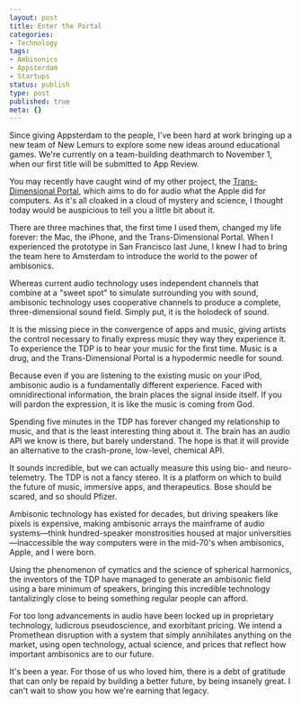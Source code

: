 ```yaml
---
layout: post
title: Enter the Portal
categories:
- Technology
tags:
- Ambisonics
- Appsterdam
- Startups
status: publish
type: post
published: true
meta: {}
---
```

Since giving Appsterdam to the people, I've been hard at work bringing up a new team of New Lemurs to explore some new ideas around educational games. We're currently on a team-building deathmarch to November 1, when our first title will be submitted to App Review.

You may recently have caught wind of my other project, the <a href="http://www.facebook.com/TransDimensionalPortal">Trans-Dimensional Portal</a>, which aims to do for audio what the Apple did for computers. As it's all cloaked in a cloud of mystery and science, I thought today would be auspicious to tell you a little bit about it.

There are three machines that, the first time I used them, changed my life forever: the Mac, the iPhone, and the Trans-Dimensional Portal. When I experienced the prototype in San Francisco last June, I knew I had to bring the team here to Amsterdam to introduce the world to the power of ambisonics.

Whereas current audio technology uses independent channels that combine at a "sweet spot" to simulate surrounding you with sound, ambisonic technology uses cooperative channels to produce a complete, three-dimensional sound field. Simply put, it is the holodeck of sound.

It is the missing piece in the convergence of apps and music, giving artists the control necessary to finally express music they way they experience it. To experience the TDP is to hear your music for the first time. Music is a drug, and the Trans-Dimensional Portal is a hypodermic needle for sound.

Because even if you are listening to the existing music on your iPod, ambisonic audio is a fundamentally different experience. Faced with omnidirectional information, the brain places the signal inside itself. If you will pardon the expression, it is like the music is coming from God.

Spending five minutes in the TDP has forever changed my relationship to music, and that is the least interesting thing about it. The brain has an audio API we know is there, but barely understand. The hope is that it will provide an alternative to the crash-prone, low-level, chemical API.

It sounds incredible, but we can actually measure this using bio- and neuro-telemetry. The TDP is not a fancy stereo. It is a platform on which to build the future of music, immersive apps, and therapeutics. Bose should be scared, and so should Pfizer.

Ambisonic technology has existed for decades, but driving speakers like pixels is expensive, making ambisonic arrays the mainframe of audio systems—think hundred-speaker monstrosities housed at major universities—inaccessible the way computers were in the mid-70's when ambisonics, Apple, and I were born.

Using the phenomenon of cymatics and the science of spherical harmonics, the inventors of the TDP have managed to generate an ambisonic field using a bare minimum of speakers, bringing this incredible technology tantalizingly close to being something regular people can afford.

For too long advancements in audio have been locked up in proprietary technology, ludicrous pseudoscience, and exorbitant pricing. We intend a Promethean disruption with a system that simply annihilates anything on the market, using open technology, actual science, and prices that reflect how important ambisonics are to our future.

It's been a year. For those of us who loved him, there is a debt of gratitude that can only be repaid by building a better future, by being insanely great. I can't wait to show you how we're earning that legacy.
